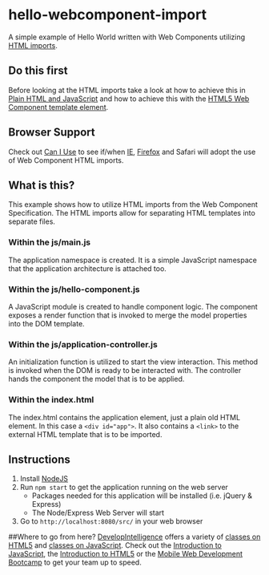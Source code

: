 # hello-webcomponent-import
A simple example of Hello World written with Web Components utilizing [HTML imports](http://w3c.github.io/webcomponents/spec/imports/).

## Do this first
  Before looking at the HTML imports take a look at how to achieve this in [Plain HTML and JavaScript](https://github.com/DevelopIntelligenceBoulder/hello-plain-old-javascript) and how to achieve this with the [HTML5 Web Component template element](https://github.com/DevelopIntelligenceBoulder/hello-webcomponent-template).
  
## Browser Support
  Check out [Can I Use](http://caniuse.com/#feat=imports) to see if/when [IE](https://status.modern.ie/htmlimports), [Firefox](https://developer.mozilla.org/en-US/docs/Web/Web_Components/HTML_Imports) and Safari will adopt the use of Web Component HTML imports.
  
## What is this?
  This example shows how to utilize HTML imports from the Web Component Specification. The HTML imports allow for separating HTML templates into separate files.
  
### Within the js/main.js
The application namespace is created. It is a simple JavaScript namespace that the application architecture is attached too.

### Within the js/hello-component.js
A JavaScript module is created to handle component logic. The component exposes a render function that is invoked to merge the model properties into the DOM template. 

### Within the js/application-controller.js
An initialization function is utilized to start the view interaction. This method is invoked when the DOM is ready to be interacted with. The controller hands the component the model that is to be applied.

### Within the index.html
The index.html contains the application element, just a plain old HTML element. In this case a `<div id="app">`. It also contains a `<link>` to the external HTML template that is to be imported.

## Instructions
1. Install [NodeJS](https://nodejs.org/)
2. Run `npm start` to get the application running on the web server
    * Packages needed for this application will be installed (i.e. jQuery & Express)
    * The Node/Express Web Server will start
3. Go to `http://localhost:8080/src/` in your web browser

##Where to go from here?
[DevelopIntelligence](http://www.developintelligence.com/) offers a variety of [classes on HTML5](http://www.developintelligence.com/catalog/web-development-training/html-html5) and [classes on JavaScript](http://www.developintelligence.com/catalog/web-development-training/core-javascript). Check out the [Introduction to JavaScript](http://www.developintelligence.com/catalog/web-development-training/core-javascript/introduction-to-javascript), the [Introduction to HTML5](http://www.developintelligence.com/catalog/web-development-training/html-html5/introduction-to-html5) or the [Mobile Web Development Bootcamp](http://www.developintelligence.com/catalog/web-development-training/mobile-web-development-boot-camp) to get your team up to speed.